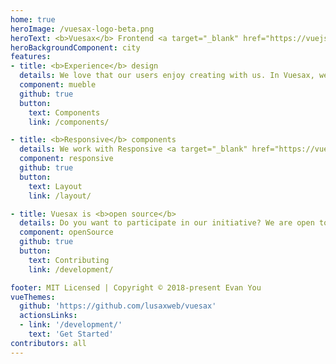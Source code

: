 ```yaml
---
home: true
heroImage: /vuesax-logo-beta.png
heroText: <b>Vuesax</b> Frontend <a target="_blank" href="https://vuejs.org/" rel="noopener noreferrer">Vue</a> Components
heroBackgroundComponent: city
features:
- title: <b>Experience</b> design
  details: We love that our users enjoy creating with us. In Vuesax, we make this the best experience for you, because it's fun.
  component: mueble
  github: true
  button:
    text: Components
    link: /components/

- title: <b>Responsive</b> components
  details: We work with Responsive <a target="_blank" href="https://vuejs.org/" rel="noopener noreferrer">Components</a>, we strive to be available to everyone in our community.
  component: responsive
  github: true
  button:
    text: Layout
    link: /layout/

- title: Vuesax is <b>open source</b>
  details: Do you want to participate in our initiative? We are open to receive all kinds of contributions and suggestions..
  component: openSource
  github: true
  button:
    text: Contributing
    link: /development/

footer: MIT Licensed | Copyright © 2018-present Evan You
vueThemes:
  github: 'https://github.com/lusaxweb/vuesax'
  actionsLinks:
  - link: '/development/'
    text: 'Get Started'
contributors: all
---
```

